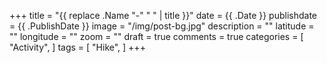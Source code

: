 +++
title = "{{ replace .Name "-" " " | title }}"
date = {{ .Date }}
publishdate = {{ .PublishDate }}
image = "/img/post-bg.jpg"
description = ""
latitude = ""
longitude = ""
zoom = ""
draft = true
comments = true
categories = [
    "Activity",
]
tags = [
    "Hike",
]
+++
